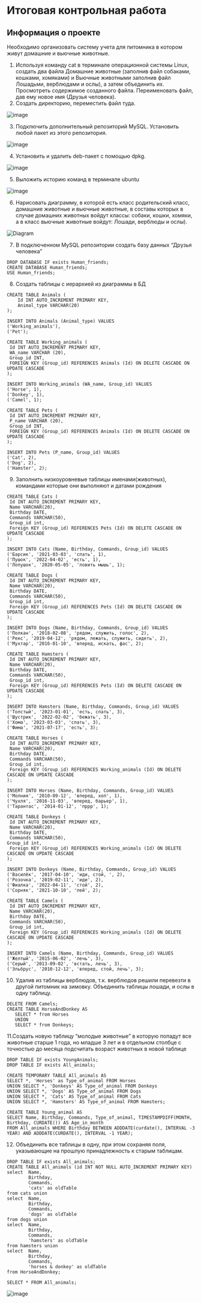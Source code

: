 # Итоговая контрольная работа
## Информация о проекте
Необходимо организовать систему учета для питомника в котором живут домашние и вьючные животные.

1. Используя команду cat в терминале операционной системы Linux, создать два файла Домашние животные (заполнив файл собаками, кошками, хомяками) и Вьючные животными заполнив файл Лошадьми, верблюдами и ослы), а затем объединить их. Просмотреть содержимое созданного файла. Переименовать файл, дав ему новое имя (Друзья человека).
2. Создать директорию, переместить файл туда.

 ![image](https://github.com/Vatsek/interim_certification/assets/93866534/5339f641-043b-472b-aaf7-16bfd08f3c66)

3. Подключить дополнительный репозиторий MySQL. Установить любой пакет из этого репозитория.
   
 ![image](https://github.com/Vatsek/interim_certification/assets/93866534/32957139-1181-4c18-9c6d-24f4b7c1b0b9)

4. Установить и удалить deb-пакет с помощью dpkg.

 ![image](https://github.com/Vatsek/interim_certification/assets/93866534/02d66d7e-fb1a-4f09-8262-da43e2ec0085)

5. Выложить историю команд в терминале ubuntu

![image](https://github.com/Vatsek/interim_certification/assets/93866534/310b83eb-b550-4a3b-a524-4411c20e2fda)

6. Нарисовать диаграмму, в которой есть класс родительский класс, домашние животные и вьючные животные, в составы которых в случае домашних животных войдут классы: собаки, кошки, хомяки, а в класс вьючные животные войдут: Лошади, верблюды и ослы).

![Diagram](https://github.com/Vatsek/interim_certification/assets/93866534/81b86394-46a4-4db7-9fce-77f7f4a72c93)

7. В подключенном MySQL репозитории создать базу данных “Друзья человека”

```
DROP DATABASE IF exists Human_friends;
CREATE DATABASE Human_friends;
USE Human_friends;
```

8. Создать таблицы с иерархией из диаграммы в БД

```
CREATE TABLE Animals (
	Id INT AUTO_INCREMENT PRIMARY KEY, 
	Animal_type VARCHAR(20)
);

INSERT INTO Animals (Animal_type) VALUES 
('Working_animals'),
('Pet'); 

CREATE TABLE Working_animals (
 Id INT AUTO_INCREMENT PRIMARY KEY,
 WA_name VARCHAR (20),
 Group_id INT,
 FOREIGN KEY (Group_id) REFERENCES Animals (Id) ON DELETE CASCADE ON UPDATE CASCADE
);

INSERT INTO Working_animals (WA_name, Group_id) VALUES 
('Horse', 1),
('Donkey', 1), 
('Camel', 1); 

CREATE TABLE Pets (
 Id INT AUTO_INCREMENT PRIMARY KEY,
 P_name VARCHAR (20),
 Group_id INT,
 FOREIGN KEY (Group_id) REFERENCES Animals (Id) ON DELETE CASCADE ON UPDATE CASCADE
);

INSERT INTO Pets (P_name, Group_id) VALUES 
('Cat', 2),
('Dog', 2), 
('Hamster', 2);
```

9. Заполнить низкоуровневые таблицы именами(животных), командами которые они выполняют и датами рождения

```
CREATE TABLE Cats ( 
 Id INT AUTO_INCREMENT PRIMARY KEY, 
 Name VARCHAR(20), 
 Birthday DATE,
 Commands VARCHAR(50),
 Group_id int,
 Foreign KEY (Group_id) REFERENCES Pets (Id) ON DELETE CASCADE ON UPDATE CASCADE
);

INSERT INTO Cats (Name, Birthday, Commands, Group_id) VALUES 
('Барсик', '2021-03-03', 'спать', 1),
('Пушок', '2022-04-02', 'есть', 1), 
('Лопушок', '2020-05-05', 'ловить мышь', 1); 

CREATE TABLE Dogs ( 
 Id INT AUTO_INCREMENT PRIMARY KEY, 
 Name VARCHAR(20), 
 Birthday DATE,
 Commands VARCHAR(50),
 Group_id int,
 Foreign KEY (Group_id) REFERENCES Pets (Id) ON DELETE CASCADE ON UPDATE CASCADE
);

INSERT INTO Dogs (Name, Birthday, Commands, Group_id) VALUES 
('Полкан', '2018-02-08', 'рядом, служить, голос', 2),
('Рекс', '2019-04-12', 'рядом, лежать, служить, сидеть', 2), 
('Мухтар', '2016-01-10', 'вперед, искать, фас', 2);

CREATE TABLE Hamsters ( 
 Id INT AUTO_INCREMENT PRIMARY KEY, 
 Name VARCHAR(20), 
 Birthday DATE,
 Commands VARCHAR(50),
 Group_id int,
 Foreign KEY (Group_id) REFERENCES Pets (Id) ON DELETE CASCADE ON UPDATE CASCADE
);

INSERT INTO Hamsters (Name, Birthday, Commands, Group_id) VALUES 
('Толстый', '2023-01-01', 'есть, спать', 3),
('Шустрик', '2022-02-02', 'бежать', 3), 
('Хома', '2023-03-03', 'спать', 3), 
('Фима', '2021-07-17', 'есть', 3);

CREATE TABLE Horses ( 
 Id INT AUTO_INCREMENT PRIMARY KEY, 
 Name VARCHAR(20), 
 Birthday DATE,
 Commands VARCHAR(50),
 Group_id int,
 Foreign KEY (Group_id) REFERENCES Working_animals (Id) ON DELETE CASCADE ON UPDATE CASCADE
);

INSERT INTO Horses (Name, Birthday, Commands, Group_id) VALUES 
('Молния', '2010-09-12', 'вперед, хоп', 1),
('Чухля', '2016-11-03', 'вперед, барьер', 1), 
('Тарантас', '2014-01-12', 'пррр', 1);

CREATE TABLE Donkeys ( 
 Id INT AUTO_INCREMENT PRIMARY KEY, 
 Name VARCHAR(20), 
 Birthday DATE,
 Commands VARCHAR(50),
Group_id int,
 Foreign KEY (Group_id) REFERENCES Working_animals (Id) ON DELETE CASCADE ON UPDATE CASCADE
);

INSERT INTO Donkeys (Name, Birthday, Commands, Group_id) VALUES 
('Василёк', '2017-04-10', 'иди, стой, ', 2),
('Розочка', '2019-02-11', 'иди', 2), 
('Фиалка', '2022-04-11', 'стой', 2), 
('Сорняк', '2021-10-10', 'пей', 2);

CREATE TABLE Camels ( 
 Id INT AUTO_INCREMENT PRIMARY KEY, 
 Name VARCHAR(20), 
 Birthday DATE,
 Commands VARCHAR(50),
 Group_id int,
 Foreign KEY (Group_id) REFERENCES Working_animals (Id) ON DELETE CASCADE ON UPDATE CASCADE
);

INSERT INTO Camels (Name, Birthday, Commands, Group_id) VALUES 
('Желтый', '2015-06-02', 'лечь', 3),
('Серый', '2013-09-02', 'встать, лечь', 3), 
('Эльбрус', '2010-12-12', 'вперед, стой, лечь', 3);
```

10. Удалив из таблицы верблюдов, т.к. верблюдов решили перевезти в другой питомник на зимовку. Объединить таблицы лошади, и ослы в одну таблицу.

```
DELETE FROM Camels;
CREATE TABLE HorseAndDonkey AS
   SELECT * from Horses
   UNION
   SELECT * from Donkeys;
```

11.Создать новую таблицу “молодые животные” в которую попадут все животные старше 1 года, но младше 3 лет и в отдельном столбце с точностью до месяца подсчитать возраст животных в новой таблице

```
DROP TABLE IF exists YoungAnimals;
DROP TABLE IF exists All_animals;

CREATE TEMPORARY TABLE All_animals AS 
SELECT *, 'Horses' as Type_of_animal FROM Horses
UNION SELECT *, 'Donkeys' AS Type_of_animal FROM Donkeys
UNION SELECT *, 'Dogs' AS Type_of_animal FROM Dogs
UNION SELECT *, 'Cats' AS Type_of_animal FROM Cats
UNION SELECT *, 'Hamsters' AS Type_of_animal FROM Hamsters;

CREATE TABLE Young_animal AS
SELECT Name, Birthday, Commands, Type_of_animal, TIMESTAMPDIFF(MONTH, Birthday, CURDATE()) AS Age_in_month
FROM All_animals WHERE Birthday BETWEEN ADDDATE(curdate(), INTERVAL -3 YEAR) AND ADDDATE(CURDATE(), INTERVAL -1 YEAR);
```

12. Объединить все таблицы в одну, при этом сохраняя поля, указывающие на прошлую принадлежность к старым таблицам.

```
DROP TABLE IF exists All_animals;
CREATE TABLE All_animals (id INT NOT NULL AUTO_INCREMENT PRIMARY KEY)
select  Name, 
        Birthday,
        Commands,
        'cats' as oldTable
from cats union 
select  Name, 
        Birthday,
        Commands,
        'dogs' as oldTable
from dogs union
select  Name, 
        Birthday,
        Commands, 
        'hamsters' as oldTable
from hamsters union 
select  Name, 
        Birthday,
        Commands, 
        'horses & donkey' as oldTable
from HorseAndDonkey;

SELECT * FROM All_animals;
```

![image](https://github.com/Vatsek/interim_certification/assets/93866534/2b10a520-12a7-43b7-be23-bd1a83ea6c20)

